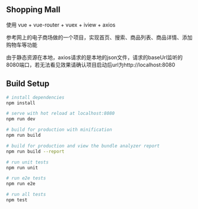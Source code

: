 ## Shopping Mall

使用 vue + vue-router + vuex + iview + axios

参考网上的电子商场做的一个项目，实现首页、搜索、商品列表、商品详情、添加购物车等功能

由于静态资源在本地，axios请求的是本地的json文件，请求的baseUrl监听的8080端口，若无法看见效果请确认项目启动后url为http://localhost:8080





## Build Setup

``` bash
# install dependencies
npm install

# serve with hot reload at localhost:8080
npm run dev

# build for production with minification
npm run build

# build for production and view the bundle analyzer report
npm run build --report

# run unit tests
npm run unit

# run e2e tests
npm run e2e

# run all tests
npm test
```
